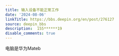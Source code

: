 ```yaml
---
title: 输入设备不能正常工作
date: '2024-08-06'
linkTitle: https://bbs.deepin.org/en/post/276127
source: deepin_bbs
description:  155******19 
disable_comments: true
---
```

电脑是华为Mateb

